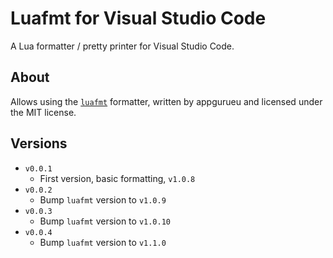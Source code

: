 # Luafmt for Visual Studio Code

A Lua formatter / pretty printer for Visual Studio Code.

## About

Allows using the [`luafmt`](https://github.com/appgurueu/luafmt) formatter, written by appgurueu and licensed under the MIT license.

## Versions

* `v0.0.1`
  * First version, basic formatting, `v1.0.8`
* `v0.0.2`
  * Bump `luafmt` version to `v1.0.9`
* `v0.0.3`
  * Bump `luafmt` version to `v1.0.10`
* `v0.0.4`
  * Bump `luafmt` version to `v1.1.0`